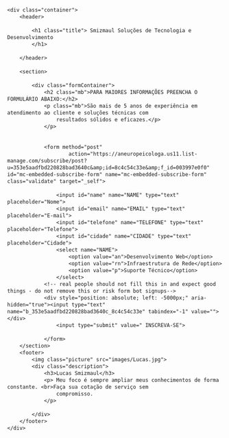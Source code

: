 <!DOCTYPE html>
 <html lang="pt">
    <meta charset="UTF-8">
    <meta http-equiv="X-UA-Compatible" content="IE=edge">
    <meta name="viewport" content="width=device-width, initial-scale=1.0">
    <link rel="icon" href="./images/Simbol Smizmaul BG.png" type="image/png">
    <title>Smizmaul Soluções</title>
    <link rel="stylesheet" type="text/css" href="./style.css">
                                                                                    
</head>

<body>

    <div class="container">
        <header>

            <h1 class="title"> Smizmaul Soluções de Tecnologia e Desenvolvimento
            </h1>

        </header>

        <section>

            <div class="formContainer">
                <h2 class="mb">PARA MAIORES INFORMAÇÕES PREENCHA O FORMULÁRIO ABAIXO:</h2>
                <p class="mb">São mais de 5 anos de experiência em atendimento ao cliente e soluções técnicas com
                    resultados sólidos e eficazes.</p>
                </p>


                <form method="post"
                        action="https://aneuropeicologa.us11.list-manage.com/subscribe/post?u=353e5aadfbd220828bad3640c&amp;id=8c4c54c33e&amp;f_id=003997e0f0" id="mc-embedded-subscribe-form" name="mc-embedded-subscribe-form" class="validate" target="_self">

                    <input id="name" name="NAME" type="text" placeholder="Nome">
                    <input id="email" name="EMAIL" type="text" placeholder="E-mail">
                    <input id="telefone" name="TELEFONE" type="text" placeholder="Telefone">
                    <input id="cidade" name="CIDADE" type="text" placeholder="Cidade">
                    <select name="NAME">
                        <option value="an">Desenvolvimento Web</option>
                        <option value="rn">Infraestrutura de Rede</option>
                        <option value="p">Suporte Técnico</option>
                    </select>
                <!-- real people should not fill this in and expect good things - do not remove this or risk form bot signups-->
                <div style="position: absolute; left: -5000px;" aria-hidden="true"><input type="text" name="b_353e5aadfbd220828bad3640c_8c4c54c33e" tabindex="-1" value=""></div>
                    <input type="submit" value=" INSCREVA-SE">

                </form>
        </section>
        <footer>
            <img class="picture" src="images/Lucas.jpg">
            <div class="description">
                <h3>Lucas Smizmaul</h3>
                <p> Meu foco é sempre ampliar meus conhecimentos de forma constante. <br>Faça sua cotação de serviço sem
                    compromisso.
                </p>

            </div>
        </footer>
    </div>


</body>

</html>
